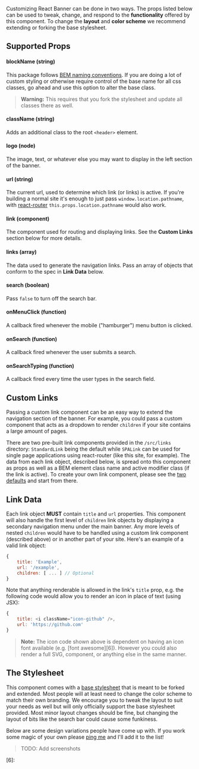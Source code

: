 Customizing React Banner can be done in two ways. The props listed below can be used to tweak, change, and respond to the **functionality** offered by this component. To change the **layout** and **color scheme** we recommend extending or forking the base stylesheet.

## Supported Props

#### blockName (string)

This package follows [BEM naming conventions][1]. If you are doing a lot of custom styling or otherwise require control of the base name for all css classes, go ahead and use this option to alter the base class. 

> **Warning:** This requires that you fork the stylesheet and update all classes there as well.

#### className (string)

Adds an additional class to the root `<header>` element.

#### logo (node)

The image, text, or whatever else you may want to display in the left section of the banner.

#### url (string)

The current url, used to determine which link (or links) is active. If you're building a normal site it's enough to just pass `window.location.pathname`, with [react-router][2] `this.props.location.pathname` would also work.

#### link (component)

The component used for routing and displaying links. See the **Custom Links** section below for more details.

#### links (array)

The data used to generate the navigation links. Pass an array of objects that conform to the spec in **Link Data** below.

#### search (boolean)

Pass `false` to turn off the search bar.

#### onMenuClick (function)

A callback fired whenever the mobile ("hamburger") menu button is clicked.

#### onSearch (function)

A callback fired whenever the user submits a search.

#### onSearchTyping (function)

A callback fired every time the user types in the search field.


## Custom Links

Passing a custom link component can be an easy way to extend the navigation section of the banner. For example, you could pass a custom component that acts as a dropdown to render `children` if your site contains a large amount of pages.

There are two pre-built link components provided in the `/src/links` directory: `StandardLink` being the default while `SPALink` can be used for single page applications using react-router (like this site, for example). The data from each link object, described below, is spread onto this component as props as well as a BEM element class name and active modifier class (if the link is active). To create your own link component, please see the [two defaults][3] and start from there.


## Link Data

Each link object **MUST** contain `title` and `url` properties. This component will also handle the first level of `children` link objects by displaying a secondary navigation menu under the main banner. Any more levels of nested `children` would have to be handled using a custom link component (described above) or in another part of your site. Here's an example of a valid link object:

```js
{
    title: 'Example',
    url: '/example',
    children: [ ... ] // Optional
}
```

Note that anything renderable is allowed in the link's `title` prop, e.g. the following code would allow you to render an icon in place of text (using JSX):

```js
{
    title: <i className="icon-github" />,
    url: 'https://github.com'
}
```

> **Note:** The icon code shown above is dependent on having an icon font available (e.g. [font awesome][6]). However you could also render a full SVG, component, or anything else in the same manner.


## The Stylesheet

This component comes with a [base stylesheet][4] that is meant to be forked and extended. Most people will at least need to change the color scheme to match their own branding. We encourage you to tweak the layout to suit your needs as well but will only officially support the base stylesheet provided. Most minor layout changes should be fine, but changing the layout of bits like the search bar could cause some funkiness.

Below are some design variations people have come up with. If you work some magic of your own please [ping me][5] and I'll add it to the list!

> TODO: Add screenshots


[1]: http://getbem.com/naming/
[2]: https://github.com/ReactTraining/react-router
[3]: https://github.com/skipjack/react-banner/tree/master/src/links
[4]: https://github.com/skipjack/react-banner/blob/master/dist/style.css
[5]: mailto:greg.venech@gmail.com
[6]: 